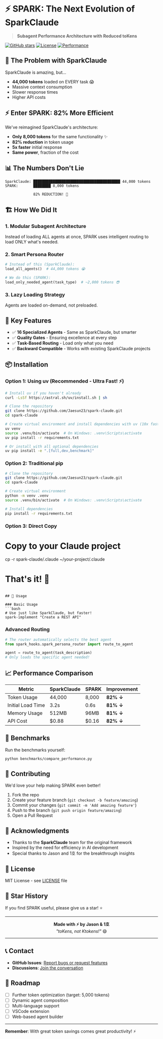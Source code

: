 # ⚡ SPARK: The Next Evolution of SparkClaude

> **Subagent Performance Architecture with Reduced toKens**

[![GitHub stars](https://img.shields.io/github/stars/Jaesun23/spark-claude?style=for-the-badge)](https://github.com/Jaesun23/spark-claude/stargazers)
[![License](https://img.shields.io/badge/license-MIT-blue?style=for-the-badge)](LICENSE)
[![Performance](https://img.shields.io/badge/TOKEN%20REDUCTION-82%25-brightgreen?style=for-the-badge)](benchmarks/)

## 🚀 The Problem with SparkClaude

SparkClaude is amazing, but...
- **44,000 tokens** loaded on EVERY task 😱
- Massive context consumption
- Slower response times
- Higher API costs

## ⚡ Enter SPARK: 82% More Efficient

We've reimagined SparkClaude's architecture:
- **Only 8,000 tokens** for the same functionality ✨
- **82% reduction** in token usage
- **5x faster** initial response
- **Same power**, fraction of the cost

## 📊 The Numbers Don't Lie

```
SparkClaude: ████████████████████████████████████████ 44,000 tokens
SPARK:       ████████ 8,000 tokens
             
             82% REDUCTION! 🎉
```

## 🏗️ How We Did It

### 1. **Modular Subagent Architecture**
Instead of loading ALL agents at once, SPARK uses intelligent routing to load ONLY what's needed.

### 2. **Smart Persona Router**
```python
# Instead of this (SparkClaude):
load_all_agents()  # 44,000 tokens 😭

# We do this (SPARK):
load_only_needed_agent(task_type)  # ~2,000 tokens 😎
```

### 3. **Lazy Loading Strategy**
Agents are loaded on-demand, not preloaded.

## 🎯 Key Features

- ✅ **16 Specialized Agents** - Same as SparkClaude, but smarter
- ✅ **Quality Gates** - Ensuring excellence at every step
- ✅ **Task-Based Routing** - Load only what you need
- ✅ **Backward Compatible** - Works with existing SparkClaude projects

## 📦 Installation

### Option 1: Using uv (Recommended - Ultra Fast! ⚡)
```bash
# Install uv if you haven't already
curl -LsSf https://astral.sh/uv/install.sh | sh

# Clone the repository
git clone https://github.com/Jaesun23/spark-claude.git
cd spark-claude

# Create virtual environment and install dependencies with uv (10x faster!)
uv venv
source .venv/bin/activate  # On Windows: .venv\Scripts\activate
uv pip install -r requirements.txt

# Or install with all optional dependencies
uv pip install -e ".[full,dev,benchmark]"
```

### Option 2: Traditional pip
```bash
# Clone the repository
git clone https://github.com/Jaesun23/spark-claude.git
cd spark-claude

# Create virtual environment
python -m venv .venv
source .venv/bin/activate  # On Windows: .venv\Scripts\activate

# Install dependencies
pip install -r requirements.txt
```

### Option 3: Direct Copy

# Copy to your Claude project
cp -r spark-claude/.claude ~/your-project/.claude

# That's it! 🎉
```

## 🔧 Usage

### Basic Usage
```bash
# Use just like SparkClaude, but faster!
spark-implement "Create a REST API"
```

### Advanced Routing
```python
# The router automatically selects the best agent
from spark_hooks.spark_persona_router import route_to_agent

agent = route_to_agent(task_description)
# Only loads the specific agent needed!
```

## 📈 Performance Comparison

| Metric | SparkClaude | SPARK | Improvement |
|--------|------------|-------|-------------|
| Token Usage | 44,000 | 8,000 | **82% ↓** |
| Initial Load Time | 3.2s | 0.6s | **81% ↓** |
| Memory Usage | 512MB | 96MB | **81% ↓** |
| API Cost | $0.88 | $0.16 | **82% ↓** |

## 🧪 Benchmarks

Run the benchmarks yourself:
```bash
python benchmarks/compare_performance.py
```

## 🤝 Contributing

We'd love your help making SPARK even better!

1. Fork the repo
2. Create your feature branch (`git checkout -b feature/amazing`)
3. Commit your changes (`git commit -m 'Add amazing feature'`)
4. Push to the branch (`git push origin feature/amazing`)
5. Open a Pull Request

## 🙏 Acknowledgments

- Thanks to the **SparkClaude** team for the original framework
- Inspired by the need for efficiency in AI development
- Special thanks to Jason and 1호 for the breakthrough insights

## 📜 License

MIT License - see [LICENSE](LICENSE) file

## 🌟 Star History

If you find SPARK useful, please give us a star! ⭐

---

<p align="center">
  <b>Made with ⚡ by Jason & 1호</b><br>
  <i>"toKens, not Ktokens!"</i> 😄
</p>

---

## 📞 Contact

- **GitHub Issues**: [Report bugs or request features](https://github.com/Jaesun23/spark-claude/issues)
- **Discussions**: [Join the conversation](https://github.com/Jaesun23/spark-claude/discussions)

## 🎯 Roadmap

- [ ] Further token optimization (target: 5,000 tokens)
- [ ] Dynamic agent composition
- [ ] Multi-language support
- [ ] VSCode extension
- [ ] Web-based agent builder

---

**Remember**: With great token savings comes great productivity! ⚡